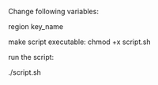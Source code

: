 Change following variables:

region
key_name



make script executable:
chmod +x script.sh

run the script:

./script.sh


